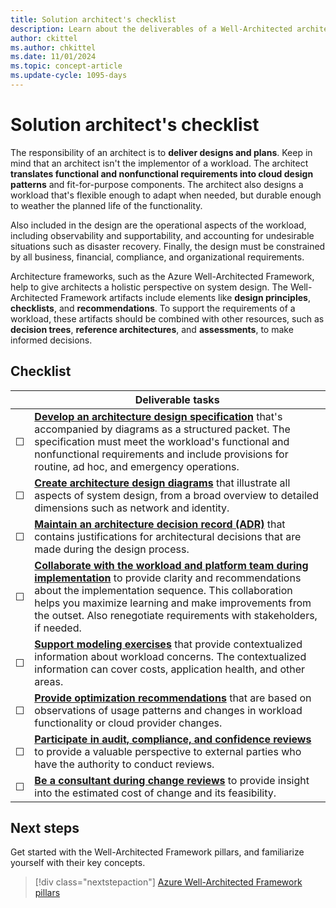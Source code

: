 ```yaml
---
title: Solution architect's checklist
description: Learn about the deliverables of a Well-Architected architect. See how to translate functional and nonfunctional requirements into cloud design patterns.
author: ckittel
ms.author: chkittel
ms.date: 11/01/2024
ms.topic: concept-article
ms.update-cycle: 1095-days
---
```


# Solution architect's checklist

The responsibility of an architect is to **deliver designs and plans**. Keep in mind that an architect isn't the implementor of a workload. The architect **translates functional and nonfunctional requirements into cloud design patterns** and fit-for-purpose components. The architect also designs a workload that's flexible enough to adapt when needed, but durable enough to weather the planned life of the functionality.

Also included in the design are the operational aspects of the workload, including observability and supportability, and accounting for undesirable situations such as disaster recovery. Finally, the design must be constrained by all business, financial, compliance, and organizational requirements.

Architecture frameworks, such as the Azure Well-Architected Framework, help to give architects a holistic perspective on system design. The Well-Architected Framework artifacts include elements like **design principles**, **checklists**, and **recommendations**. To support the requirements of a workload, these artifacts should be combined with other resources, such as **decision trees**, **reference architectures**, and **assessments**, to make informed decisions.

## Checklist

|&nbsp;|Deliverable tasks|
|---|---|
|&#9744;|[**Develop an architecture design specification**](./architecture-design-specification.md) that's accompanied by diagrams as a structured packet. The specification must meet the workload's functional and nonfunctional requirements and include provisions for routine, ad hoc, and emergency operations.|
|&#9744;|[**Create architecture design diagrams**](./design-diagrams.md) that illustrate all aspects of system design, from a broad overview to detailed dimensions such as network and identity.|
|&#9744;|[**Maintain an architecture decision record (ADR)**](./architecture-decision-record.md) that contains justifications for architectural decisions that are made during the design process.|
|&#9744;|[**Collaborate with the workload and platform team during implementation**](./collaboration.md) to provide clarity and recommendations about the implementation sequence. This collaboration helps you maximize learning and make improvements from the outset. Also renegotiate requirements with stakeholders, if needed.|
|&#9744;|[**Support modeling exercises**](./ongoing-support.md#support-modeling-exercises) that provide contextualized information about workload concerns. The contextualized information can cover costs, application health, and other areas.|
|&#9744;|[**Provide optimization recommendations**](./ongoing-support.md#share-potential-improvements) that are based on observations of usage patterns and changes in workload functionality or cloud provider changes.|
|&#9744;|[**Participate in audit, compliance, and confidence reviews**](./ongoing-support.md#assist-in-reviews) to provide a valuable perspective to external parties who have the authority to conduct reviews.|
|&#9744;|[**Be a consultant during change reviews**](./ongoing-support.md#review-proposed-changes) to provide insight into the estimated cost of change and its feasibility.|

## Next steps

Get started with the Well-Architected Framework pillars, and familiarize yourself with their key concepts.

> [!div class="nextstepaction"]
> [Azure Well-Architected Framework pillars](../pillars.md)
